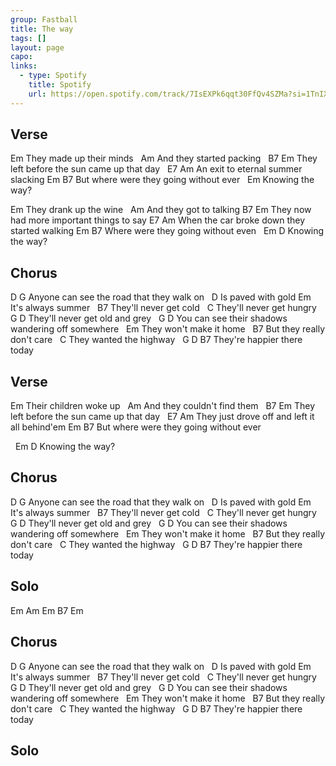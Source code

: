 ```yaml
---
group: Fastball
title: The way
tags: []
layout: page
capo: 
links: 
  - type: Spotify
    title: Spotify
    url: https://open.spotify.com/track/7IsEXPk6qqt30FfQv4SZMa?si=1TnIXaT0SkyPEaVB03mQMQ
---
```


## Verse

Em
They made up their minds
&nbsp;                 Am
And they started packing
&nbsp;      B7                                    Em
They left before the sun came up that day
&nbsp;      E7                          Am
An exit to eternal summer slacking
Em                         B7
But where were they going without ever
&nbsp;               Em
Knowing the way?

Em
They drank up the wine
&nbsp;               Am
And they got to talking
B7                                    Em
They now had more important things to say
E7                                    Am
When the car broke down they started walking
Em                         B7
Where were they going without even
&nbsp;               Em      D
Knowing the way?

## Chorus

D                    G
Anyone can see the road that they walk on
&nbsp;        D
Is paved with gold
Em
It's always summer
&nbsp;             B7
They'll never get cold
&nbsp;             C
They'll never get hungry
&nbsp;             G             D
They'll never get old and grey
&nbsp;                  G                    D
You can see their shadows wandering off somewhere
&nbsp;        Em
They won't make it home
&nbsp;        B7
But they really don't care
&nbsp;        C
They wanted the highway
&nbsp;             G            D      B7
They're happier there today

## Verse

Em
Their children woke up
&nbsp;                   Am
And they couldn't find them
&nbsp;       B7                         Em
They left before the sun came up that day
&nbsp;       E7                                 Am
They just drove off and left it all behind'em
Em                        B7
But where were they going without ever

&nbsp;               Em      D
Knowing the way?

## Chorus

D                    G
Anyone can see the road that they walk on
&nbsp;        D
Is paved with gold
Em
It's always summer
&nbsp;             B7
They'll never get cold
&nbsp;             C
They'll never get hungry
&nbsp;             G             D
They'll never get old and grey
&nbsp;                  G                    D
You can see their shadows wandering off somewhere
&nbsp;        Em
They won't make it home
&nbsp;        B7
But they really don't care
&nbsp;        C
They wanted the highway
&nbsp;             G            D      B7
They're happier there today

## Solo

Em   Am   Em   B7   Em

## Chorus

D                    G
Anyone can see the road that they walk on
&nbsp;        D
Is paved with gold
Em
It's always summer
&nbsp;             B7
They'll never get cold
&nbsp;             C
They'll never get hungry
&nbsp;             G             D
They'll never get old and grey
&nbsp;                  G                    D
You can see their shadows wandering off somewhere
&nbsp;        Em
They won't make it home
&nbsp;        B7
But they really don't care
&nbsp;        C
They wanted the highway
&nbsp;             G            D      B7
They're happier there today

## Solo


